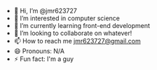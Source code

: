 - 👋 Hi, I’m @jmr623727
- 👀 I’m interested in computer science
- 🌱 I’m currently learning front-end development
- 💞️ I’m looking to collaborate on whatever!
- 📫 How to reach me jmr623727@gmail.com
- 😄 Pronouns: N/A
- ⚡ Fun fact: I'm a guy

<!---
jmr623727/jmr623727 is a ✨ special ✨ repository because its `README.md` (this file) appears on your GitHub profile.
You can click the Preview link to take a look at your changes.
--->
